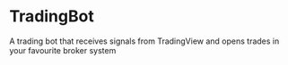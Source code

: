 # TradingBot
A trading bot that receives signals from TradingView and opens trades in your favourite broker system
